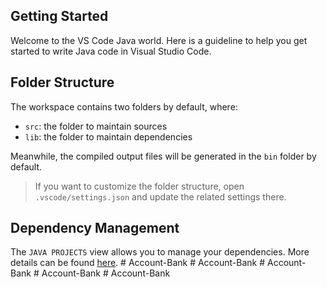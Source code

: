 ## Getting Started

Welcome to the VS Code Java world. Here is a guideline to help you get started to write Java code in Visual Studio Code.

## Folder Structure

The workspace contains two folders by default, where:

- `src`: the folder to maintain sources
- `lib`: the folder to maintain dependencies

Meanwhile, the compiled output files will be generated in the `bin` folder by default.

> If you want to customize the folder structure, open `.vscode/settings.json` and update the related settings there.

## Dependency Management

The `JAVA PROJECTS` view allows you to manage your dependencies. More details can be found [here](https://github.com/microsoft/vscode-java-dependency#manage-dependencies).
#   A c c o u n t - B a n k  
 #   A c c o u n t - B a n k  
 #   A c c o u n t - B a n k  
 #   A c c o u n t - B a n k  
 #   A c c o u n t - B a n k  
 